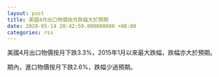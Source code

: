 ```yaml
---
layout: post
title: 美國4月出口物價按月跌幅大於預期
date: 2020-05-14 20:42:59.000000000 +08:00
categories: rss
---
```


美國4月出口物價按月下跌3.3%，2015年1月以來最大跌幅，跌幅亦大於預期。

期內，進口物價按月下跌2.6%，跌幅少過預期。
